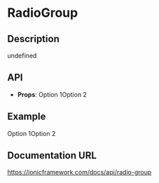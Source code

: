 # RadioGroup

## Description
undefined

## API
- **Props**: <IonRadioGroup><IonRadio value="value1">Option 1</IonRadio><IonRadio value="value2">Option 2</IonRadio></IonRadioGroup>

## Example
<IonRadioGroup><IonRadio value="value1">Option 1</IonRadio><IonRadio value="value2">Option 2</IonRadio></IonRadioGroup>

## Documentation URL
https://ionicframework.com/docs/api/radio-group
